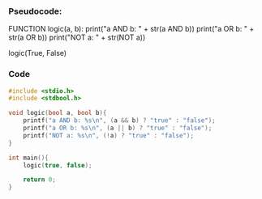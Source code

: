 ### Pseudocode:

FUNCTION logic(a, b):
    print("a AND b: " + str(a AND b))
    print("a OR b: " + str(a OR b))
    print("NOT a: " + str(NOT a))
    
logic(True, False)

### Code
```c
#include <stdio.h>
#include <stdbool.h>

void logic(bool a, bool b){
    printf("a AND b: %s\n", (a && b) ? "true" : "false");
    printf("a OR b: %s\n", (a || b) ? "true" : "false");
    printf("NOT a: %s\n", (!a) ? "true" : "false");
}

int main(){
    logic(true, false);

    return 0;
}
```
